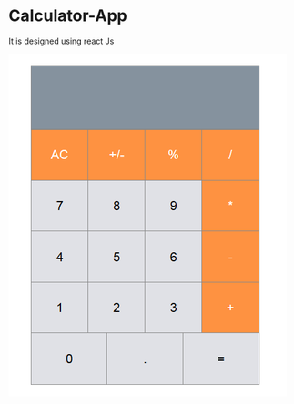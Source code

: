 # Calculator-App
It is designed using react Js

![React Calculator](https://github.com/snehaldeshpande/Calculator-App/blob/master/Screenshot_2019-09-24%20React%20App.png)
